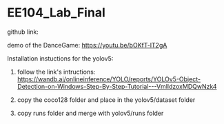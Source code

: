 # EE104_Lab_Final

github link:

demo of the DanceGame: https://youtu.be/bOKfT-lT2gA

Installation instuctions for the yolov5:

1. follow the link's intructions: https://wandb.ai/onlineinference/YOLO/reports/YOLOv5-Object-Detection-on-Windows-Step-By-Step-Tutorial---VmlldzoxMDQwNzk4

2. copy the coco128 folder and place in the yolov5/dataset folder

3. copy runs folder and merge with yolov5/runs folder
